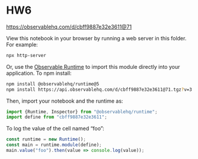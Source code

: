 # HW6

https://observablehq.com/d/cbff9887e32e3611@71

View this notebook in your browser by running a web server in this folder. For
example:

~~~sh
npx http-server
~~~

Or, use the [Observable Runtime](https://github.com/observablehq/runtime) to
import this module directly into your application. To npm install:

~~~sh
npm install @observablehq/runtime@5
npm install https://api.observablehq.com/d/cbff9887e32e3611@71.tgz?v=3
~~~

Then, import your notebook and the runtime as:

~~~js
import {Runtime, Inspector} from "@observablehq/runtime";
import define from "cbff9887e32e3611";
~~~

To log the value of the cell named “foo”:

~~~js
const runtime = new Runtime();
const main = runtime.module(define);
main.value("foo").then(value => console.log(value));
~~~
